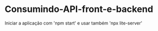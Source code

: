 # Consumindo-API-front-e-backend

Iniciar a aplicação com 'npm start' e usar também 'npx lite-server'
